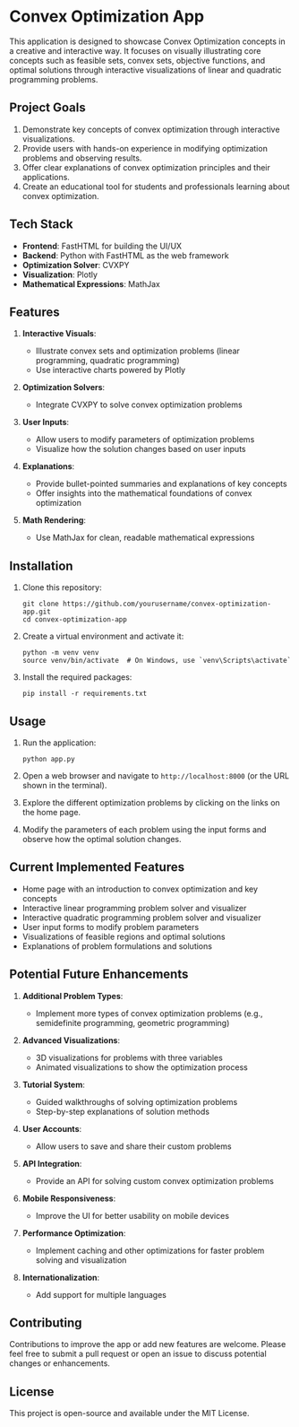 # Convex Optimization App

This application is designed to showcase Convex Optimization concepts in a creative and interactive way. It focuses on visually illustrating core concepts such as feasible sets, convex sets, objective functions, and optimal solutions through interactive visualizations of linear and quadratic programming problems.

## Project Goals

1. Demonstrate key concepts of convex optimization through interactive visualizations.
2. Provide users with hands-on experience in modifying optimization problems and observing results.
3. Offer clear explanations of convex optimization principles and their applications.
4. Create an educational tool for students and professionals learning about convex optimization.

## Tech Stack

- **Frontend**: FastHTML for building the UI/UX
- **Backend**: Python with FastHTML as the web framework
- **Optimization Solver**: CVXPY
- **Visualization**: Plotly
- **Mathematical Expressions**: MathJax

## Features

1. **Interactive Visuals**: 
   - Illustrate convex sets and optimization problems (linear programming, quadratic programming)
   - Use interactive charts powered by Plotly

2. **Optimization Solvers**: 
   - Integrate CVXPY to solve convex optimization problems

3. **User Inputs**: 
   - Allow users to modify parameters of optimization problems
   - Visualize how the solution changes based on user inputs

4. **Explanations**: 
   - Provide bullet-pointed summaries and explanations of key concepts
   - Offer insights into the mathematical foundations of convex optimization

5. **Math Rendering**: 
   - Use MathJax for clean, readable mathematical expressions

## Installation

1. Clone this repository:
   ```
   git clone https://github.com/yourusername/convex-optimization-app.git
   cd convex-optimization-app
   ```

2. Create a virtual environment and activate it:
   ```
   python -m venv venv
   source venv/bin/activate  # On Windows, use `venv\Scripts\activate`
   ```

3. Install the required packages:
   ```
   pip install -r requirements.txt
   ```

## Usage

1. Run the application:
   ```
   python app.py
   ```

2. Open a web browser and navigate to `http://localhost:8000` (or the URL shown in the terminal).

3. Explore the different optimization problems by clicking on the links on the home page.

4. Modify the parameters of each problem using the input forms and observe how the optimal solution changes.

## Current Implemented Features

- Home page with an introduction to convex optimization and key concepts
- Interactive linear programming problem solver and visualizer
- Interactive quadratic programming problem solver and visualizer
- User input forms to modify problem parameters
- Visualizations of feasible regions and optimal solutions
- Explanations of problem formulations and solutions

## Potential Future Enhancements

1. **Additional Problem Types**: 
   - Implement more types of convex optimization problems (e.g., semidefinite programming, geometric programming)

2. **Advanced Visualizations**: 
   - 3D visualizations for problems with three variables
   - Animated visualizations to show the optimization process

3. **Tutorial System**: 
   - Guided walkthroughs of solving optimization problems
   - Step-by-step explanations of solution methods

4. **User Accounts**: 
   - Allow users to save and share their custom problems

5. **API Integration**: 
   - Provide an API for solving custom convex optimization problems

6. **Mobile Responsiveness**: 
   - Improve the UI for better usability on mobile devices

7. **Performance Optimization**: 
   - Implement caching and other optimizations for faster problem solving and visualization

8. **Internationalization**: 
   - Add support for multiple languages

## Contributing

Contributions to improve the app or add new features are welcome. Please feel free to submit a pull request or open an issue to discuss potential changes or enhancements.

## License

This project is open-source and available under the MIT License.
